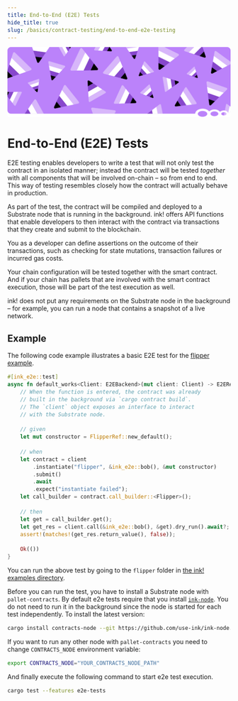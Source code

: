 ```yaml
---
title: End-to-End (E2E) Tests
hide_title: true
slug: /basics/contract-testing/end-to-end-e2e-testing
---
```


![Testing1 Title Picture](/img/title/testing1.svg)

# End-to-End (E2E) Tests

E2E testing enables developers to write a test that will not only test the contract in an
isolated manner; instead the contract will be tested _together_ with all components that
will be involved on-chain – so from end to end. This way of testing resembles closely
how the contract will actually behave in production.

As part of the test, the contract will be compiled and deployed to a Substrate node that
is running in the background. ink! offers API functions that enable developers to then
interact with the contract via transactions that they create and submit to the blockchain.

You as a developer can define assertions on the outcome of their transactions, such as checking
for state mutations, transaction failures or incurred gas costs.

Your chain configuration will be tested together with the smart contract. And if your
chain has pallets that are involved with the smart contract execution, those will be
part of the test execution as well.

ink! does not put any requirements on the Substrate node in the background – for example,
you can run a node that contains a snapshot of a live network.

## Example

The following code example illustrates a basic E2E test for the
[flipper example](https://github.com/use-ink/ink-examples/blob/main/flipper/lib.rs).

```rust
#[ink_e2e::test]
async fn default_works<Client: E2EBackend>(mut client: Client) -> E2EResult<()> {
    // When the function is entered, the contract was already
    // built in the background via `cargo contract build`.
    // The `client` object exposes an interface to interact
    // with the Substrate node.
    
    // given
    let mut constructor = FlipperRef::new_default();

    // when
    let contract = client
        .instantiate("flipper", &ink_e2e::bob(), &mut constructor)
        .submit()
        .await
        .expect("instantiate failed");
    let call_builder = contract.call_builder::<Flipper>();

    // then
    let get = call_builder.get();
    let get_res = client.call(&ink_e2e::bob(), &get).dry_run().await?;
    assert!(matches!(get_res.return_value(), false));

    Ok(())
}
```

You can run the above test by going to the `flipper` folder in
[the ink! examples directory](https://github.com/use-ink/ink-examples/tree/main).

Before you can run the test, you have to install a Substrate
node with `pallet-contracts`. By default e2e tests require that you install [`ink-node`](https://github.com/use-ink/ink-node). You do not need to run it in the background since the node is started for each test independently.
To install the latest version:

```sh
cargo install contracts-node --git https://github.com/use-ink/ink-node.git
```
If you want to run any other node with `pallet-contracts` you need to change `CONTRACTS_NODE` environment variable:

```sh
export CONTRACTS_NODE="YOUR_CONTRACTS_NODE_PATH"
```

And finally execute the following command to start e2e test execution.

```sh
cargo test --features e2e-tests
```

